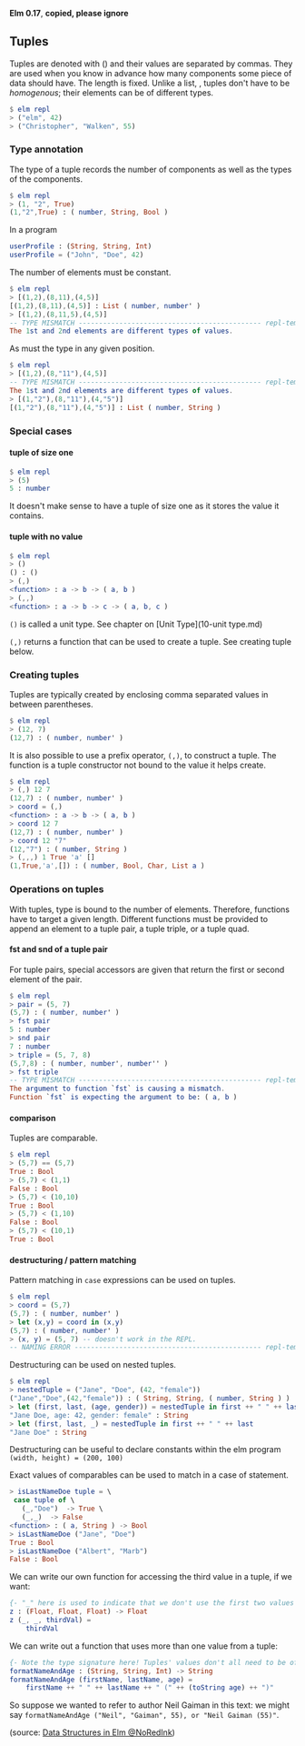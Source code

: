 **Elm 0.17**, **copied, please ignore** 

## Tuples

Tuples are denoted with () and their values are separated by commas. They are used when you know in advance how many components some piece of data should have. The length is fixed. Unlike a list, , tuples don't have to be *homogenous*; their elements can be of different types.

```elm
$ elm repl
> ("elm", 42)
> ("Christopher", "Walken", 55)
```

### Type annotation

The type of a tuple records the number of components as well as the types of the components.

```elm
$ elm repl
> (1, "2", True)
(1,"2",True) : ( number, String, Bool )
```

In a program

```elm
userProfile : (String, String, Int)
userProfile = ("John", "Doe", 42)
```

The number of elements must be constant.  

```elm
$ elm repl
> [(1,2),(8,11),(4,5)]
[(1,2),(8,11),(4,5)] : List ( number, number' )
> [(1,2),(8,11,5),(4,5)]
-- TYPE MISMATCH --------------------------------------------- repl-temp-000.elm
The 1st and 2nd elements are different types of values.
```
As must the type in any given position.

```elm
$ elm repl
> [(1,2),(8,"11"),(4,5)]
-- TYPE MISMATCH --------------------------------------------- repl-temp-000.elm
The 1st and 2nd elements are different types of values.
> [(1,"2"),(8,"11"),(4,"5")]
[(1,"2"),(8,"11"),(4,"5")] : List ( number, String )
```

### Special cases

#### tuple of size one

```elm
$ elm repl
> (5)
5 : number
```

It doesn't make sense to have a tuple of size one as it stores the value it contains.


#### tuple with no value


```elm
$ elm repl
> ()
() : ()
> (,)
<function> : a -> b -> ( a, b )
> (,,)
<function> : a -> b -> c -> ( a, b, c )
```

`()` is called a unit type. See chapter on [Unit Type](10-unit type.md)

`(,)` returns a function that can be used to create a tuple. See creating tuple below.


### Creating tuples

Tuples are typically created by enclosing comma separated values in between parentheses.

```elm
$ elm repl
> (12, 7)
(12,7) : ( number, number' )
```

It is also possible to use a prefix operator, `(,)`, to construct a tuple. The function is a tuple constructor not bound to the value it helps create. 

```elm
$ elm repl
> (,) 12 7
(12,7) : ( number, number' )
> coord = (,)
<function> : a -> b -> ( a, b )
> coord 12 7
(12,7) : ( number, number' )
> coord 12 "7"
(12,"7") : ( number, String )
> (,,,) 1 True 'a' []
(1,True,'a',[]) : ( number, Bool, Char, List a )
```

### Operations on tuples

With tuples, type is bound to the number of elements. Therefore, functions have to target a given length. Different functions must be provided to append an element to a tuple pair, a tuple triple, or a tuple quad.

#### fst and snd of a tuple pair

For tuple pairs, special accessors are given that return the first or second element of the pair. 

```elm
$ elm repl
> pair = (5, 7)
(5,7) : ( number, number' )
> fst pair
5 : number
> snd pair
7 : number
> triple = (5, 7, 8)
(5,7,8) : ( number, number', number'' )
> fst triple
-- TYPE MISMATCH --------------------------------------------- repl-temp-000.elm
The argument to function `fst` is causing a mismatch.
Function `fst` is expecting the argument to be: ( a, b )
```

#### comparison

Tuples are comparable.

```elm
$ elm repl
> (5,7) == (5,7)
True : Bool
> (5,7) < (1,1)
False : Bool
> (5,7) < (10,10)
True : Bool
> (5,7) < (1,10)
False : Bool
> (5,7) < (10,1)
True : Bool
```

#### destructuring / pattern matching

Pattern matching in `case` expressions can be used on tuples. 

```elm
$ elm repl
> coord = (5,7)
(5,7) : ( number, number' )
> let (x,y) = coord in (x,y)
(5,7) : ( number, number' )
> (x, y) = (5, 7) -- doesn't work in the REPL.
-- NAMING ERROR ---------------------------------------------- repl-temp-000.elm
```

Destructuring can be used on nested tuples. 

```elm
$ elm repl
> nestedTuple = ("Jane", "Doe", (42, "female"))
("Jane","Doe",(42,"female")) : ( String, String, ( number, String ) )
> let (first, last, (age, gender)) = nestedTuple in first ++ " " ++ last ++ ", age: "++ (toString age) ++ ", gender: " ++ gender
"Jane Doe, age: 42, gender: female" : String
> let (first, last, _) = nestedTuple in first ++ " " ++ last
"Jane Doe" : String
```

Destructuring can be useful to declare constants within the elm program `(width, height) = (200, 100)`

Exact values of comparables can be used to match in a case of statement.

```elm
> isLastNameDoe tuple = \
 case tuple of \
   (_,"Doe")  -> True \
   (_,_)  -> False
<function> : ( a, String ) -> Bool
> isLastNameDoe ("Jane", "Doe")
True : Bool
> isLastNameDoe ("Albert", "Marb")
False : Bool
```


We can write our own function for accessing the third value in a tuple, if we want:

```elm
{- "_" here is used to indicate that we don't use the first two values from the tuple. -}
z : (Float, Float, Float) -> Float
z (_, _, thirdVal) =
    thirdVal
```

We can write out a function that uses more than one value from a tuple:

```elm
{- Note the type signature here! Tuples' values don't all need to be of the same type. -}
formatNameAndAge : (String, String, Int) -> String
formatNameAndAge (firstName, lastName, age) =
    firstName ++ " " ++ lastName ++ " (" ++ (toString age) ++ ")"
```

So suppose we wanted to refer to author Neil Gaiman in this text: we might say `formatNameAndAge ("Neil", "Gaiman", 55), or "Neil Gaiman (55)"`.

(source: [Data Structures in Elm @NoRedInk](http://tech.noredink.com/post/140646140878/data-structures-in-elm))

